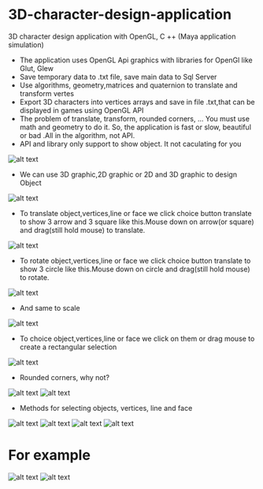# 3D-character-design-application
3D character design application with OpenGL, C ++ (Maya application simulation)

- The application uses OpenGL Api graphics with libraries for OpenGl like Glut, Glew
- Save temporary data to .txt file, save main data to Sql Server
- Use algorithms, geometry,matrices and quaternion to translate and transform vertes
- Export 3D characters into vertices arrays and save in file .txt,that can be displayed in games using OpenGL API
- The problem of translate, transform, rounded corners, ... You must use math and geometry to do it. So, the application is fast or slow, beautiful or bad .All in the algorithm, not API.
- API and library only support to show object. It not caculating for you

![alt text](https://github.com/DavidAbraham912/3D-character-design-application/blob/master/opengl0.jpg)

- We can use 3D graphic,2D graphic or 2D and 3D graphic to design Object

![alt text](https://github.com/DavidAbraham912/3D-character-design-application/blob/master/opengl1.jpg)

- To translate object,vertices,line or face we click choice button translate to show 3 arrow and 3 square like this.Mouse down on arrow(or square) and drag(still hold mouse) to translate.

![alt text](https://github.com/DavidAbraham912/3D-character-design-application/blob/master/opengl2.jpg)


+ To rotate object,vertices,line or face we click choice button translate to show 3 circle like this.Mouse down on circle and drag(still hold mouse) to rotate.

![alt text](https://github.com/DavidAbraham912/3D-character-design-application/blob/master/opengl3.jpg)


- And same to scale

![alt text](https://github.com/DavidAbraham912/3D-character-design-application/blob/master/opengl4.jpg)


- To choice object,vertices,line or face we click on them or drag mouse to create a rectangular selection

![alt text](https://github.com/DavidAbraham912/3D-character-design-application/blob/master/opengl5.jpg)


- Rounded corners, why not?

![alt text](https://github.com/DavidAbraham912/3D-character-design-application/blob/master/opengl6.jpg)
![alt text](https://github.com/DavidAbraham912/3D-character-design-application/blob/master/opengl7.jpg)


- Methods for selecting objects, vertices, line and face

![alt text](https://github.com/DavidAbraham912/3D-character-design-application/blob/master/opengl8.jpg)
![alt text](https://github.com/DavidAbraham912/3D-character-design-application/blob/master/opengl9.jpg)
![alt text](https://github.com/DavidAbraham912/3D-character-design-application/blob/master/opengl10.jpg)
![alt text](https://github.com/DavidAbraham912/3D-character-design-application/blob/master/opengl11.jpg)



# For example

![alt text](https://github.com/DavidAbraham912/3D-character-design-application/blob/master/start.png)
![alt text](https://github.com/DavidAbraham912/3D-character-design-application/blob/master/end.png)

